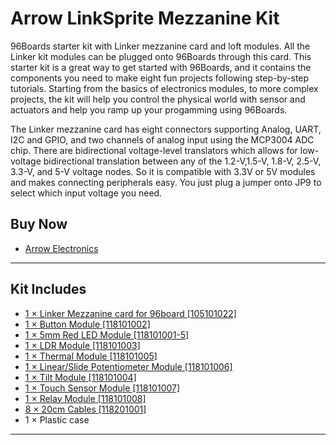 # Arrow LinkSprite Mezzanine Kit

96Boards starter kit with Linker mezzanine card and loft modules. All the Linker kit modules can be plugged onto 96Boards through this card. This starter kit is a great way to get started with 96Boards, and it contains the components you need to make
eight fun projects following step-by-step tutorials. Starting from the basics of electronics modules, to more complex projects, the kit will help you control the physical world with sensor and actuators and help you ramp up your progamming using
96Boards.

The Linker mezzanine card has eight connectors supporting Analog, UART, I2C and GPIO, and two channels of analog input using the MCP3004 ADC chip. There are bidirectional voltage-level translators which allows for low-voltage bidirectional translation
between any of the 1.2-V,1.5-V, 1.8-V, 2.5-V, 3.3-V, and 5-V voltage nodes. So it is compatible with 3.3V or 5V modules and makes connecting peripherals easy. You just plug a jumper onto JP9 to select which input voltage you need.

## Buy Now

- [Arrow Electronics](https://www.arrow.com/en/products/96boards-starter-kit/linksprite-technologies-inc)

***

## Kit Includes

- [1 × Linker Mezzanine card for 96board [105101022]](http://linksprite.com/wiki/index.php5?title=Linker_Mezzanine_card_for_96board)
- [1 × Button Module [118101002]](http://linksprite.com/wiki/index.php5?title=Button_Module)
- [1 × 5mm Red LED Module [118101001-5]](http://linksprite.com/wiki/index.php5?title=5mm_Red_LED_Module)
- [1 × LDR Module [118101003]](http://linksprite.com/wiki/index.php5?title=LDR_Module)
- [1 × Thermal Module [118101005]](http://linksprite.com/wiki/index.php5?title=Thermal_Module)
- [1 × Linear/Slide Potentiometer Module [118101006]](http://linksprite.com/wiki/index.php5?title=Linear/Slide_Potentiometer_Module)
- [1 × Tilt Module [118101004]](http://linksprite.com/wiki/index.php5?title=Tilt_Module)
- [1 × Touch Sensor Module [118101007]](http://linksprite.com/wiki/index.php5?title=Touch_Sensor_Module)
- [1 × Relay Module [118101008]](http://linksprite.com/wiki/index.php5?title=Relay_Module)
- [8 × 20cm Cables [118201001]](http://linksprite.com/wiki/index.php5?title=20cm_Cables)
- 1 × Plastic case

***
